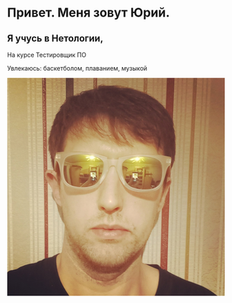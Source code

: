 # Привет. Меня зовут Юрий.
## Я учусь в Нетологии, 
На курсе Тестировщик ПО

Увлекаюсь: баскетболом, плаванием, музыкой 

![Alt текст](im.jpg)
